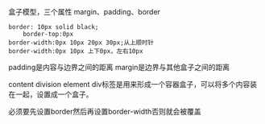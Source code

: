 盒子模型，三个属性 margin、padding、border
```
border: 10px solid black;
	border-top:0px
border-width:0px 10px 20px 30px;从上顺时针
border-width:0px 10px 上下0px，左右10px
```

padding是内容与边界之间的距离
margin是边界与其他盒子之间的距离

content division element
div标签是用来形成一个容器盒子，可以将多个内容装在一起，设置成一个盒子。

必须要先设置border然后再设置border-width否则就会被覆盖

